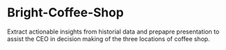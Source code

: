 # Bright-Coffee-Shop
Extract actionable insights from historial data and prepapre presentation to assist the CEO in decision making of the three locations of coffee shop.
